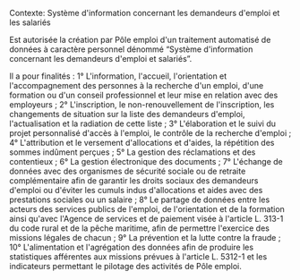 Contexte: Système d'information concernant les demandeurs d'emploi et les salariés

Est autorisée la création par Pôle emploi d'un traitement automatisé de données à caractère personnel dénommé “Système d'information concernant les demandeurs d'emploi et salariés”.

Il a pour finalités : 1° L'information, l'accueil, l'orientation et l'accompagnement des personnes à la recherche d'un emploi, d'une formation ou d'un conseil professionnel et leur mise en relation avec des employeurs ; 2° L'inscription, le non-renouvellement de l'inscription, les changements de situation sur la liste des demandeurs d'emploi, l'actualisation et la radiation de cette liste ; 3° L'élaboration et le suivi du projet personnalisé d'accès à l'emploi, le contrôle de la recherche d'emploi ; 4° L'attribution et le versement d'allocations et d'aides, la répétition des sommes indûment perçues ; 5° La gestion des réclamations et des contentieux ; 6° La gestion électronique des documents ; 7° L'échange de données avec des organismes de sécurité sociale ou de retraite complémentaire afin de garantir les droits sociaux des demandeurs d'emploi ou d'éviter les cumuls indus d'allocations et aides avec des prestations sociales ou un salaire ; 8° Le partage de données entre les acteurs des services publics de l'emploi, de l'orientation et de la formation ainsi qu'avec l'Agence de services et de paiement visée à l'article L. 313-1 du code rural et de la pêche maritime, afin de permettre l'exercice des missions légales de chacun ; 9° La prévention et la lutte contre la fraude ; 10° L'alimentation et l'agrégation des données afin de produire les statistiques afférentes aux missions prévues à l'article L. 5312-1 et les indicateurs permettant le pilotage des activités de Pôle emploi.